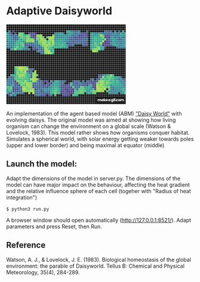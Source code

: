 # Adaptive Daisyworld

![sample run](img/sample.gif)

An implementation of the agent based model (ABM) ["Daisy World"](https://en.wikipedia.org/wiki/Daisyworld) with evolving daisys. The original model was aimed at showing how living organism can change the environment on a global scale (Watson & Lovelock, 1983).   This model rather shows how organisms conquer habitat. Simulates a spherical world, with solar energy getting weaker towards poles (upper and lower border) and being maximal at equator (middle)

## Launch the model:
Adapt the dimensions of the model in server.py. The dimensions of the model can have major impact on the behaviour, affecting the heat gradient and the relative influence sphere of each cell (togeher with "Radius of heat integration")

    $ python3 run.py

A browser window should open automatically (http://127.0.0.1:8521/). Adapt parameters and press Reset, then Run.

## Reference

Watson, A. J., & Lovelock, J. E. (1983). Biological homeostasis of the global environment: the parable of Daisyworld. Tellus B: Chemical and Physical Meteorology, 35(4), 284-289.
